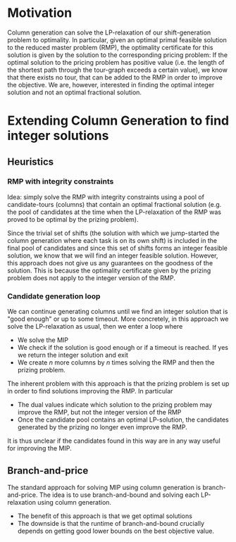 
# Motivation

Column generation can solve the LP-relaxation of our shift-generation problem to optimality.
In particular, given an optimal primal feasible solution to the reduced master problem (RMP), the optimality certificate for this solution is given by the solution to the corresponding pricing problem:
If the optimal solution to the pricing problem has positive value (i.e. the length of the shortest path through the tour-graph exceeds a certain value), we know that there exists no tour, that can be added to the RMP in order to improve the objective.
We are, however, interested in finding the optimal integer solution and not an optimal fractional solution.

# Extending Column Generation to find integer solutions

## Heuristics

### RMP with integrity constraints

Idea: simply solve the RMP with integrity constraints using a pool of candidate-tours (columns) that contain an optimal fractional solution (e.g. the pool of candidates at the time when the LP-relaxation of the RMP was proved to be optimal by the prizing problem).

Since the trivial set of shifts (the solution with which we jump-started the column generation where each task is on its own shift) is included in the final pool of candidates and since this set of shifts forms an integer feasible solution, we know that we will find an integer feasible solution. 
However, this approach does not give us any guarantees on the goodness of the solution.
This is because the optimality certificate given by the prizing problem does not apply to the integer version of the RMP.

### Candidate generation loop

We can continue generating columns until we find an integer solution that is "good enough" or up to some timeout.
More concretely, in this approach we solve the LP-relaxation as usual, then we enter a loop where 
- We solve the MIP
- We check if the solution is good enough or if a timeout is reached. If yes we return the integer solution and exit
- We create $n$ more columns by $n$ times solving the RMP and then the prizing problem.

The inherent problem with this approach is that the prizing problem is set up in order to find solutions improving the RMP. In particular
- The dual values indicate which solution to the prizing problem may improve the RMP, but not the integer version of the RMP
- Once the candidate pool contains an optimal LP-solution, the candidates generated by the prizing no longer even improve the RMP. 

It is thus unclear if the candidates found in this way are in any way useful for improving the MIP.

## Branch-and-price

The standard approach for solving MIP using column generation is branch-and-price.
The idea is to use branch-and-bound and solving each LP-relaxation using column generation.
- The benefit of this approach is that we get optimal solutions
- The downside is that the runtime of branch-and-bound crucially depends on getting good lower bounds on the best objective value.

